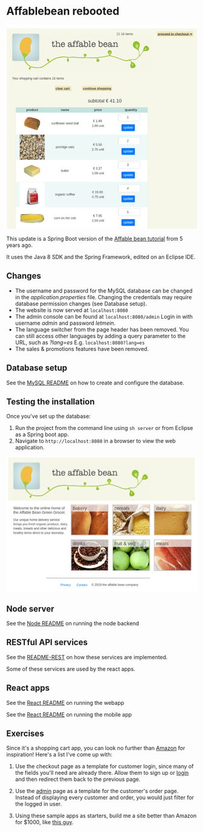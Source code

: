 # Affablebean rebooted

![Shopping cart](/cart.jpg "Affablebean") 


This update is a Spring Boot version of the [Affable bean tutorial](https://github.com/osmanpub/affablebean) from 5 years ago.

It uses the Java 8 SDK and the Spring Framework, edited on an Eclipse IDE.

## Changes

* The username and password for the MySQL database can be changed in the *application.properties* file. Changing the credentials may require database permission changes (see Database setup).
* The website is now served at `localhost:8080`
* The admin console can be found at `localhost:8080/admin` Login in with username *admin* and password *letmein*.
* The language switcher from the page header has been removed. You can still access other languages by adding a query parameter to the URL, such as *?lang=es* 
E.g. `localhost:8080?lang=es`
* The sales & promotions features have been removed.

## Database setup

See the [MySQL README](./mysql/README.md) on how to create and configure the database.

## Testing the installation

Once you've set up the database:

1. Run the project from the command line using `sh server` or from Eclipse as a Spring boot app.
2. Navigate to `http://localhost:8080` in a browser to view the web application. 
 
 
![Home page](/home.jpg "Affablebean")

## Node server

See the [Node README](./node/README.md) on running the node backend

## RESTful API services

See the [README-REST](./README-REST.md) on how these services are implemented.

Some of these services are used by the react apps.


## React apps

See the [React README](./react-ts/README.md) on running the webapp

See the [React README](./native/README.md) on running the mobile app

## Exercises

Since it's a shopping cart app, you can look no further than [Amazon](https://amazon.com) for inspiration!
Here's a list I've come up with:

1. Use the checkout page as a template for customer login, since many of the fields you'll need are already there. Allow them to sign up or [login](http://localhost:8080/login) and then redirect them back to the previous page.

2. Use the [admin](http://localhost:8080/admin) page as a template for the customer's order page. Instead of displaying every customer and order, you would just filter for the logged in user.

3. Using these sample apps as starters, build me a site better than Amazon for $1000, like [this guy](https://www.reddit.com/r/web_design/comments/18icho/i_want_to_build_a_website_like_amazon_but_better/).
